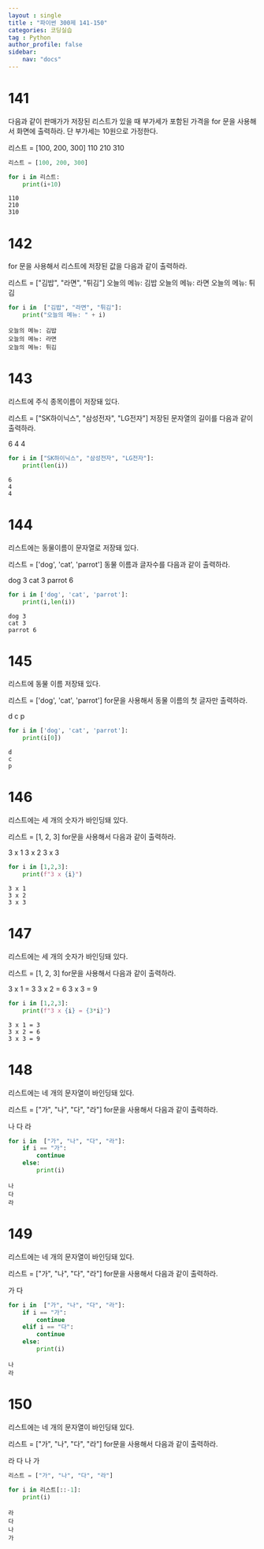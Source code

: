 ```yaml
---
layout : single
title : "파이썬 300제 141-150"
categories: 코딩실습
tag : Python
author_profile: false
sidebar:
    nav: "docs"
---
```

# 141
다음과 같이 판매가가 저장된 리스트가 있을 때 부가세가 포함된 가격을 for 문을 사용해서 화면에 출력하라. 단 부가세는 10원으로 가정한다.

리스트 = [100, 200, 300]
110
210
310


```python
리스트 = [100, 200, 300]
```


```python
for i in 리스트:
    print(i+10)
```

    110
    210
    310
    

# 142
for 문을 사용해서 리스트에 저장된 값을 다음과 같이 출력하라.

리스트 = ["김밥", "라면", "튀김"]
오늘의 메뉴: 김밥
오늘의 메뉴: 라면
오늘의 메뉴: 튀김


```python
for i in  ["김밥", "라면", "튀김"]:
    print("오늘의 메뉴: " + i)
```

    오늘의 메뉴: 김밥
    오늘의 메뉴: 라면
    오늘의 메뉴: 튀김
    

# 143
리스트에 주식 종목이름이 저장돼 있다.

리스트 = ["SK하이닉스", "삼성전자", "LG전자"]
저장된 문자열의 길이를 다음과 같이 출력하라.

6
4
4


```python
for i in ["SK하이닉스", "삼성전자", "LG전자"]:
    print(len(i))
```

    6
    4
    4
    

# 144
리스트에는 동물이름이 문자열로 저장돼 있다.

리스트 = ['dog', 'cat', 'parrot']
동물 이름과 글자수를 다음과 같이 출력하라.

dog 3
cat 3
parrot 6


```python
for i in ['dog', 'cat', 'parrot']:
    print(i,len(i))
```

    dog 3
    cat 3
    parrot 6
    

# 145
리스트에 동물 이름 저장돼 있다.

리스트 = ['dog', 'cat', 'parrot']
for문을 사용해서 동물 이름의 첫 글자만 출력하라.

d
c
p


```python
for i in ['dog', 'cat', 'parrot']:
    print(i[0])
```

    d
    c
    p
    

# 146
리스트에는 세 개의 숫자가 바인딩돼 있다.

리스트 = [1, 2, 3]
for문을 사용해서 다음과 같이 출력하라.

3 x 1
3 x 2
3 x 3 


```python
for i in [1,2,3]:
    print(f"3 x {i}")
```

    3 x 1
    3 x 2
    3 x 3
    

# 147
리스트에는 세 개의 숫자가 바인딩돼 있다.

리스트 = [1, 2, 3]
for문을 사용해서 다음과 같이 출력하라.

3 x 1 = 3
3 x 2 = 6
3 x 3 = 9


```python
for i in [1,2,3]:
    print(f"3 x {i} = {3*i}")
```

    3 x 1 = 3
    3 x 2 = 6
    3 x 3 = 9
    

# 148
리스트에는 네 개의 문자열이 바인딩돼 있다.

리스트 = ["가", "나", "다", "라"]
for문을 사용해서 다음과 같이 출력하라.

나
다
라


```python
for i in  ["가", "나", "다", "라"]:
    if i == "가":
        continue
    else:
        print(i)
```

    나
    다
    라
    

# 149
리스트에는 네 개의 문자열이 바인딩돼 있다.

리스트 = ["가", "나", "다", "라"]
for문을 사용해서 다음과 같이 출력하라.

가
다 


```python
for i in  ["가", "나", "다", "라"]:
    if i == "가":
        continue
    elif i == "다":
        continue
    else:
        print(i)
```

    나
    라
    

# 150
리스트에는 네 개의 문자열이 바인딩돼 있다.

리스트 = ["가", "나", "다", "라"]
for문을 사용해서 다음과 같이 출력하라.

라
다
나
가


```python
리스트 = ["가", "나", "다", "라"]
```


```python
for i in 리스트[::-1]:
    print(i)
```

    라
    다
    나
    가
    


```python

```
